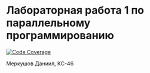 # Лабораторная работа 1 по параллельному программированию

[![Code Coverage](https://codecov.io/gh/VooDooCry/Parallel_prog_lab1/branch/main/graph/badge.svg)](https://codecov.io/gh/VooDooCry/Parallel_prog_lab1)


Меркушов Даниил, КС-46
